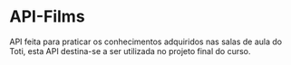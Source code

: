 # API-Films

API feita para praticar os conhecimentos adquiridos nas salas de aula do Toti, esta API destina-se a ser utilizada no projeto final do curso.

